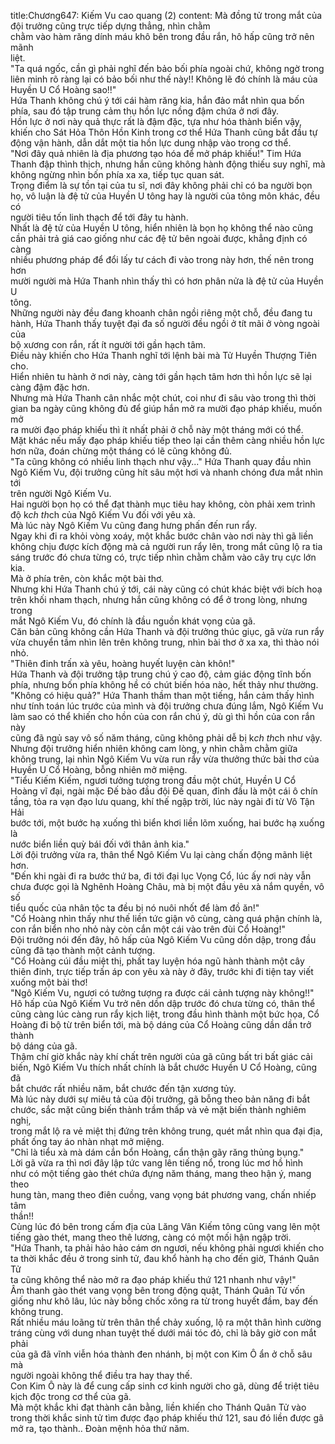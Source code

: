 title:Chương647: Kiếm Vu cao quang (2)
content:
Mà đồng tử trong mắt của đội trưởng cũng trực tiếp dựng thẳng, nhìn chằm<br>chằm vào hàm răng dính máu khô bên trong đầu rắn, hô hấp cũng trở nên mãnh<br>liệt.<br>"Ta quá ngốc, cần gì phải nghĩ đến bảo bối phía ngoài chứ, không ngờ trong<br>liên minh rõ ràng lại có bảo bối như thế này!! Không lẽ đó chính là máu của<br>Huyền U Cổ Hoàng sao!!"<br>Hứa Thanh không chú ý tới cái hàm răng kia, hắn đảo mắt nhìn qua bốn<br>phía, sau đó tập trung cảm thụ hồn lực nồng đậm chứa ở nơi đây.<br>Hồn lực ở nơi này quả thực rất là đậm đặc, tựa như hóa thành biển vậy,<br>khiến cho Sát Hỏa Thôn Hồn Kinh trong cơ thể Hứa Thanh cũng bắt đầu tự<br>động vận hành, dẫn dắt một tia hồn lực dung nhập vào trong cơ thể.<br>"Nơi đây quả nhiên là địa phương tạo hóa để mở pháp khiếu!" Tim Hứa<br>Thanh đập thình thịch, nhưng hắn cũng không hành động thiếu suy nghĩ, mà<br>không ngừng nhìn bốn phía xa xa, tiếp tục quan sát.<br>Trọng điểm là sự tồn tại của tu sĩ, nơi đây không phải chỉ có ba người bọn<br>họ, vô luận là đệ tử của Huyền U tông hay là người của tông môn khác, đều có<br>người tiêu tốn linh thạch để tới đây tu hành.<br>Nhất là đệ tử của Huyền U tông, hiển nhiên là bọn họ không thể nào cũng<br>cần phải trả giá cao giống như các đệ tử bên ngoài được, khẳng định có càng<br>nhiều phương pháp để đổi lấy tư cách đi vào trong này hơn, thế nên trong hơn<br>mười người mà Hứa Thanh nhìn thấy thì có hơn phân nửa là đệ tử của Huyền U<br>tông.<br>Những người này đều đang khoanh chân ngồi riêng một chỗ, đều đang tu<br>hành, Hứa Thanh thấy tuyệt đại đa số người đều ngồi ở tít mãi ở vòng ngoài của<br>bộ xương con rắn, rất ít người tới gần hạch tâm.<br>Điều này khiến cho Hứa Thanh nghĩ tới lệnh bài mà Tử Huyền Thượng Tiên<br>cho.<br>Hiển nhiên tu hành ở nơi này, càng tới gần hạch tâm hơn thì hồn lực sẽ lại<br>càng đậm đặc hơn.<br>Nhưng mà Hứa Thanh cân nhắc một chút, coi như đi sâu vào trong thì thời<br>gian ba ngày cũng không đủ để giúp hắn mở ra mười đạo pháp khiếu, muốn mở<br>ra mười đạo pháp khiếu thì ít nhất phải ở chỗ này một tháng mới có thể.<br>Mặt khác nếu mấy đạo pháp khiếu tiếp theo lại cần thêm càng nhiều hồn lực<br>hơn nữa, đoán chừng một tháng có lẽ cũng không đủ.<br>"Ta cũng không có nhiều linh thạch như vậy..." Hứa Thanh quay đầu nhìn<br>Ngô Kiếm Vu, đội trưởng cũng hít sâu một hơi và nhanh chóng đưa mắt nhìn tới<br>trên người Ngô Kiếm Vu.<br>Hai người bọn họ có thể đạt thành mục tiêu hay không, còn phải xem trình<br>độ k*ch th*ch của Ngô Kiếm Vu đối với yêu xà.<br>Mà lúc này Ngô Kiếm Vu cũng đang hưng phấn đến run rẩy.<br>Ngay khi đi ra khỏi vòng xoáy, một khắc bước chân vào nơi này thì gã liền<br>không chịu được kích động mà cả người run rẩy lên, trong mắt cũng lộ ra tia<br>sáng trước đó chưa từng có, trực tiếp nhìn chằm chằm vào cây trụ cực lớn kia.<br>Mà ở phía trên, còn khắc một bài thơ.<br>Nhưng khi Hứa Thanh chú ý tới, cái này cũng có chút khác biệt với bích hoạ<br>trên khối nham thạch, nhưng hắn cũng không có để ở trong lòng, nhưng trong<br>mắt Ngô Kiếm Vu, đó chính là đầu nguồn khát vọng của gã.<br>Căn bản cũng không cần Hứa Thanh và đội trưởng thúc giục, gã vừa run rẩy<br>vừa chuyển tầm nhìn lên trên không trung, nhìn bài thơ ở xa xa, thì thào nói<br>nhỏ.<br>"Thiên đinh trấn xà yêu, hoàng huyết luyện càn khôn!"<br>Hứa Thanh và đội trưởng tập trung chú ý cao độ, cảm giác động tĩnh bốn<br>phía, nhưng bốn phía không hề có chút biến hóa nào, hết thảy như thường.<br>"Không có hiệu quả?" Hứa Thanh thầm than một tiếng, hắn cảm thấy hình<br>như tính toán lúc trước của mình và đội trưởng chưa đúng lắm, Ngô Kiếm Vu<br>làm sao có thể khiến cho hồn của con rắn chú ý, dù gì thì hồn của con rắn này<br>cũng đã ngủ say vô số năm tháng, cũng không phải dễ bị k*ch th*ch như vậy.<br>Nhưng đội trưởng hiển nhiên không cam lòng, y nhìn chằm chằm giữa<br>không trung, lại nhìn Ngô Kiếm Vu vừa run rẩy vừa thưởng thức bài thơ của<br>Huyền U Cổ Hoàng, bỗng nhiên mở miệng.<br>"Tiểu Kiếm Kiếm, ngươi tưởng tượng trong đầu một chút, Huyền U Cổ<br>Hoàng vĩ đại, ngài mặc Đế bào đầu đội Đế quan, đỉnh đầu là một cái ô chín<br>tầng, tỏa ra vạn đạo lưu quang, khí thế ngập trời, lúc này ngài đi từ Vô Tận Hải<br>bước tới, một bước hạ xuống thì biển khơi liền lõm xuống, hai bước hạ xuống là<br>nước biển liền quỳ bái đối với thân ảnh kia."<br>Lời đội trưởng vừa ra, thân thể Ngô Kiếm Vu lại càng chấn động mãnh liệt<br>hơn.<br>"Đến khi ngài đi ra bước thứ ba, đi tới đại lục Vọng Cổ, lúc ấy nơi này vẫn<br>chưa được gọi là Nghênh Hoàng Châu, mà bị một đầu yêu xà nắm quyền, vô số<br>tiểu quốc của nhân tộc ta đều bị nó nuôi nhốt để làm đồ ăn!"<br>"Cổ Hoàng nhìn thấy như thế liền tức giận vô cùng, càng quá phận chính là,<br>con rắn biển nho nhỏ này còn cắn một cái vào trên đùi Cổ Hoàng!"<br>Đội trưởng nói đến đây, hô hấp của Ngô Kiếm Vu cũng dồn dập, trong đầu<br>cũng đã tạo thành một cảnh tượng.<br>"Cổ Hoàng cúi đầu miệt thị, phất tay luyện hóa ngũ hành thành một cây<br>thiên đinh, trực tiếp trấn áp con yêu xà này ở đây, trước khi đi tiện tay viết<br>xuống một bài thơ!<br>"Ngô Kiếm Vu, ngươi có tưởng tượng ra được cái cảnh tượng này không!!"<br>Hô hấp của Ngô Kiếm Vu trở nên dồn dập trước đó chưa từng có, thân thể<br>cũng càng lúc càng run rẩy kịch liệt, trong đầu hình thành một bức họa, Cổ<br>Hoàng đi bộ từ trên biển tới, mà bộ dáng của Cổ Hoàng cũng dần dần trở thành<br>bộ dáng của gã.<br>Thậm chí giờ khắc này khí chất trên người của gã cũng bất tri bất giác cải<br>biến, Ngô Kiếm Vu thích nhất chính là bắt chước Huyền U Cổ Hoàng, cũng đã<br>bắt chước rất nhiều năm, bắt chước đến tận xương tủy.<br>Mà lúc này dưới sự miêu tả của đội trưởng, gã bỗng theo bản năng đi bắt<br>chước, sắc mặt cũng biến thành trầm thấp và vẻ mặt biến thành nghiêm nghị,<br>trong mắt lộ ra vẻ miệt thị đứng trên không trung, quét mắt nhìn qua đại địa,<br>phất ống tay áo nhàn nhạt mở miệng.<br>"Chỉ là tiểu xà mà dám cắn bổn Hoàng, cẩn thận gãy răng thủng bụng."<br>Lời gã vừa ra thì nơi đây lập tức vang lên tiếng nổ, trong lúc mơ hồ hình<br>như có một tiếng gào thét chứa đựng năm tháng, mang theo hận ý, mang theo<br>hung tàn, mang theo điên cuồng, vang vọng bát phương vang, chấn nhiếp tâm<br>thần!!<br>Cùng lúc đó bên trong cấm địa của Lăng Vân Kiếm tông cũng vang lên một<br>tiếng gào thét, mang theo thê lương, càng có một mối hận ngập trời.<br>"Hứa Thanh, ta phải hảo hảo cám ơn ngươi, nếu không phải ngươi khiến cho<br>ta thời khắc đều ở trong sinh tử, đau khổ hành hạ cho đến giờ, Thánh Quân Tử<br>ta cũng không thể nào mở ra đạo pháp khiếu thứ 121 nhanh như vậy!"<br>Âm thanh gào thét vang vọng bên trong động quật, Thánh Quân Tử vốn<br>giống như khô lâu, lúc này bỗng chốc xông ra từ trong huyết đầm, bay đến<br>không trung.<br>Rất nhiều máu loãng từ trên thân thể chảy xuống, lộ ra một thân hình cường<br>tráng cùng với dung nhan tuyệt thế dưới mái tóc đỏ, chỉ là bây giờ con mắt phải<br>của gã đã vĩnh viễn hóa thành đen nhánh, bị một con Kim Ô ẩn ở chỗ sâu mà<br>người ngoài không thể điều tra hay thay thế.<br>Con Kim Ô này là để cung cấp sinh cơ kinh người cho gã, dùng để triệt tiêu<br>kịch độc trong cơ thể của gã.<br>Mà một khắc khi đạt thành cân bằng, liền khiến cho Thánh Quân Tử vào<br>trong thời khắc sinh tử tìm được đạo pháp khiếu thứ 121, sau đó liền được gã<br>mở ra, tạo thành.. Đoàn mệnh hỏa thứ năm.